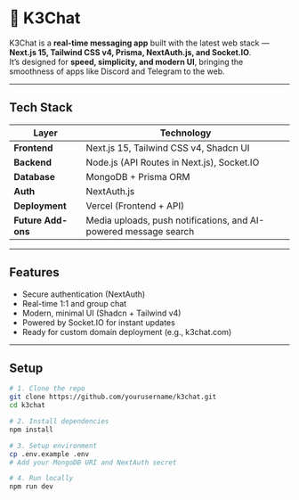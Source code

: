 # 💬 K3Chat

K3Chat is a **real-time messaging app** built with the latest web stack — **Next.js 15, Tailwind CSS v4, Prisma, NextAuth.js, and Socket.IO**.  
It’s designed for **speed, simplicity, and modern UI**, bringing the smoothness of apps like Discord and Telegram to the web.

---

##  Tech Stack

| Layer | Technology |
|-------|-------------|
| **Frontend** | Next.js 15, Tailwind CSS v4, Shadcn UI |
| **Backend** | Node.js (API Routes in Next.js), Socket.IO |
| **Database** | MongoDB + Prisma ORM |
| **Auth** | NextAuth.js |
| **Deployment** | Vercel (Frontend + API) |
| **Future Add-ons** | Media uploads, push notifications, and AI-powered message search |

---

##  Features
- Secure authentication (NextAuth)
-  Real-time 1:1 and group chat
-  Modern, minimal UI (Shadcn + Tailwind v4)
-  Powered by Socket.IO for instant updates
-  Ready for custom domain deployment (e.g., k3chat.com)

---

##  Setup

```bash
# 1. Clone the repo
git clone https://github.com/yourusername/k3chat.git
cd k3chat

# 2. Install dependencies
npm install

# 3. Setup environment
cp .env.example .env
# Add your MongoDB URI and NextAuth secret

# 4. Run locally
npm run dev
